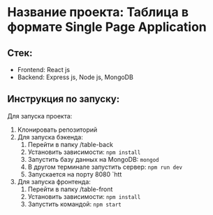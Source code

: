 # Название проекта: Таблица в формате Single Page Application

## Стек:

- Frontend: React js
- Backend: Express js, Node js, MongoDB

## Инструкция по запуску:

Для запуска проекта:

1. Клонировать репозиторий
2. Для запуска бэкенда:
   1. Перейти в папку /table-back
   2. Установить зависимости: `npm install`
   3. Запустить базу данных на MongoDB: `mongod`
   4. В другом терминале запустить сервер: `npm run dev`
   5. Запускается на порту 8080 `htt
3. Для запуска фронтенда:
   1. Перейти в папку /table-front
   2. Установить зависимости: `npm install`
   3. Запустить командой: `npm start`
